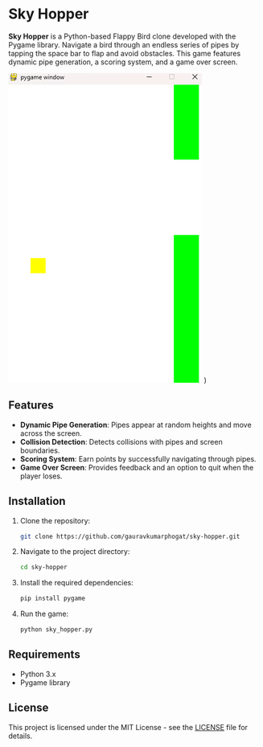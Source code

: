 # Sky Hopper

**Sky Hopper** is a Python-based Flappy Bird clone developed with the Pygame library. Navigate a bird through an endless series of pipes by tapping the space bar to flap and avoid obstacles. This game features dynamic pipe generation, a scoring system, and a game over screen.

![Sky Hopper](https://github.com/gauravkumarphogat/sky-hopper/blob/flappy_bird/flappybird.png)
)  

## Features

- **Dynamic Pipe Generation**: Pipes appear at random heights and move across the screen.
- **Collision Detection**: Detects collisions with pipes and screen boundaries.
- **Scoring System**: Earn points by successfully navigating through pipes.
- **Game Over Screen**: Provides feedback and an option to quit when the player loses.

## Installation

1. Clone the repository:
   ```bash
   git clone https://github.com/gauravkumarphogat/sky-hopper.git
   ```

2. Navigate to the project directory:
   ```bash
   cd sky-hopper
   ```

3. Install the required dependencies:
   ```bash
   pip install pygame
   ```

4. Run the game:
   ```bash
   python sky_hopper.py
   ```

## Requirements

- Python 3.x
- Pygame library

## License

This project is licensed under the MIT License - see the [LICENSE](LICENSE) file for details.
